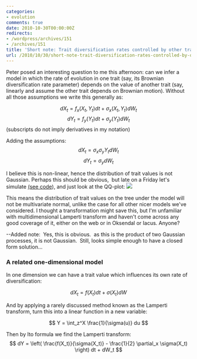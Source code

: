 ```yaml
---
categories:
- evolution
comments: true
date: 2010-10-30T00:00:00Z
redirects:
- /wordpress/archives/151
- /archives/151
title: 'Short note: Trait diversification rates controlled by other traits'
url: /2010/10/30/short-note-trait-diversification-rates-controlled-by-other-traits/
---
```


Peter posed an interesting question to me this afternoon: can we infer a model in which the rate of evolution in one trait (say, its Brownian diversification rate parameter) depends on the value of another trait (say, linearly and assume the other trait depends on Brownian motion).  Without all those assumptions we write this generally as:

$$ dX_t = f_x(X_t, Y_t) dt + \sigma_x(X_t, Y_t) d W_t $$
$$ dY_t = f_y(Y_t) dt + \sigma_y(Y_t) d W_t $$
(subscripts do not imply derivatives in my notation)

Adding the assumptions:
$$ dX_t =  \sigma_x \sigma_y Y_t d W_t $$
$$ dY_t = \sigma_y d W_t $$

I believe this is non-linear, hence the distribution of trait values is not Gaussian.  Perhaps this should be obvious,  but late on a Friday let's simulate [(see code](http://github.com/cboettig/Comparative-Phylogenetics/blob/a27d60618f116fa167e15a077abaf54fb88fd258/demos/peters_Q.R)), and just look at the QQ-plot:
![]( http://farm2.staticflickr.com/1406/5127610208_edb73d6483_o.png )


This means the distribution of trait values on the tree under the model will not be multivariate normal, unlike the case for all other nicer models we've considered.  I thought a transformation might save this, but I'm unfamiliar with multidimensional Lamperti transform and haven't come across any good coverage of it, either on the web or in Oksendal or Iacus.  Anyone?

--Added note:  Yes, this is obvious.  as this is the product of two Gaussian processes, it is not Gaussian.  Still, looks simple enough to have a closed form solution...


### A related one-dimensional model


In one dimension we can have a trait value which influences its own rate of diversification:

$$ dX_t = f(X_t) dt + \sigma(X_t) dW $$

And by applying a rarely discussed method known as the Lamperti transform, turn this into a linear function in a new variable:

$$ Y = \int_z^X \frac{1}{\sigma(u)} du $$

Then by Ito formula we find the Lamperti transform:
$$ dY = \left( \frac{f(X_t)}{\sigma(X_t)} - \frac{1}{2} \partial_x \sigma(X_t) \right) dt + dW_t $$
